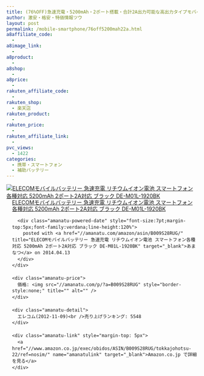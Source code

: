 ```yaml
---
title: (76%OFF)急速充電・5200mAh・2ポート搭載・合計2A出力可能な高出力タイプモバイルバッテリー
author: 激安・格安・特価情報ツウ
layout: post
permalink: /mobile-smartphone/76off5200mah22a.html
a8affiliate_code:
  -
a8image_link:
  -
a8product:
  -
a8shop:
  -
a8price:
  -
rakuten_affiliate_code:
  -
rakuten_shop:
  - 楽天店
rakuten_product:
  -
rakuten_price:
  -
rakuten_affiliate_link:
  -
pvc_views:
  - 1422
categories:
  - 携帯・スマートフォン
  - 補助バッテリー
---
```

<div class="amanatu-box" style="margin-bottom:0px;">
  <div class="amanatu-image" style="float:left;">
    <a href="//www.amazon.co.jp/exec/obidos/ASIN/B009S28RUG/tokkajohotsu-22/ref=nosim/" name="amanatulink" target="_blank"><img src="//i2.wp.com/ecx.images-amazon.com/images/I/31O6Y7-JIWL._SL160_.jpg?w=546" alt="ELECOMモバイルバッテリー 急速充電 リチウムイオン電池 スマートフォン各種対応 5200mAh 2ポート2A対応 ブラック DE-M01L-1920BK" style="border: none;" data-recalc-dims="1" /></a>
  </div>

  <div class="amanatu-info" style="float:left;margin-left:15px;line-height:120%">
    <div class="amanatu-name" style="margin-bottom:10px;line-height:120%">
      <a href="//www.amazon.co.jp/exec/obidos/ASIN/B009S28RUG/tokkajohotsu-22/ref=nosim/" name="amanatulink" target="_blank">ELECOMモバイルバッテリー 急速充電 リチウムイオン電池 スマートフォン各種対応 5200mAh 2ポート2A対応 ブラック DE-M01L-1920BK</a>

      <div class="amanatu-powered-date" style="font-size:7pt;margin-top:5px;font-family:verdana;line-height:120%">
        posted with <a href="//amanatu.com/amazon/asin/B009S28RUG/" title="ELECOMモバイルバッテリー 急速充電 リチウムイオン電池 スマートフォン各種対応 5200mAh 2ポート2A対応 ブラック DE-M01L-1920BK" target="_blank">あまなつ</a> on 2014.04.13
      </div>
    </div>

    <div class="amanatu-price">
      価格: <img src="//amanatu.com/p/?a=B009S28RUG" style="border-style:none;" title="" alt="" />
    </div>

    <div class="amanatu-detail">
      エレコム(2012-11-09)<br />売り上げランキング: 5548
    </div>

    <div class="amanatu-link" style="margin-top: 5px">
      <a href="//www.amazon.co.jp/exec/obidos/ASIN/B009S28RUG/tokkajohotsu-22/ref=nosim/" name="amanatulink" target="_blank">Amazon.co.jp で詳細を見る</a>
    </div>
  </div>

  <div class="amanatu-footer" style="clear: left">
  </div>
</div>